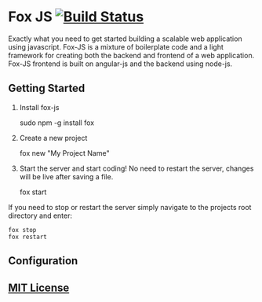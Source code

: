 # Fox JS [![Build Status](https://secure.travis-ci.org/ssmereka/fox-js.png)](http://travis-ci.org/ssmereka/fox-js)


Exactly what you need to get started building a scalable web application using javascript.  Fox-JS is a mixture of boilerplate code and a light framework for creating both the backend and frontend of a web application.  Fox-JS frontend is built on angular-js and the backend using node-js.

## Getting Started

1. Install fox-js

    sudo npm -g install fox

2. Create a new project

    fox new "My Project Name"

3. Start the server and start coding!  No need to restart the server, changes will be live after saving a file.

    fox start

If you need to stop or restart the server simply navigate to the projects root directory and enter:

    fox stop
    fox restart

## Configuration

## [MIT License](http://www.tldrlegal.com/license/mit-license "MIT License")